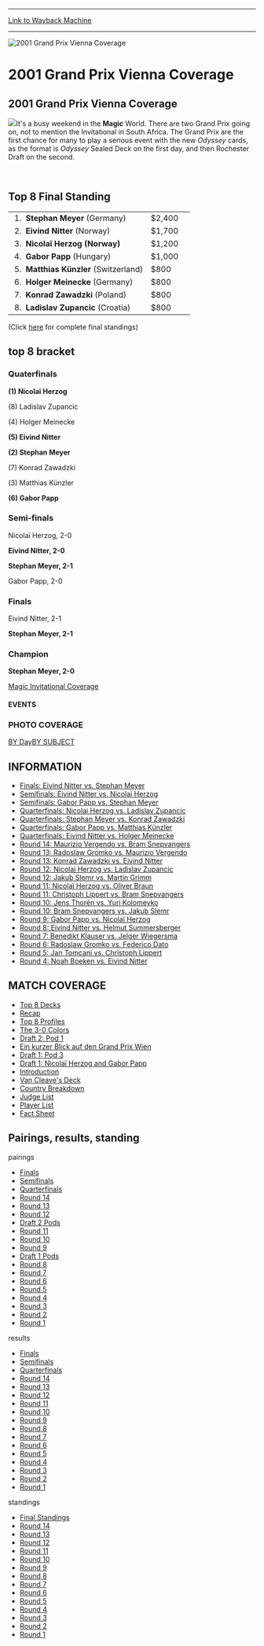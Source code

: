 
---
[Link to Wayback Machine](https://web.archive.org/web/20160228035903/http://magic.wizards.com/en/events/coverage/gpvie01)

[_metadata_:description]:- "2001 Grand Prix Vienna Coverage It's a busy weekend in the Magic World. There are two Grand Prix going on, not to mention the Invitational in South Africa. The Grand Prix are the first chance for many to play a serious event with the new Odyssey cards, as the format is Odyssey Sealed Deck on the first day, and then Rochester Draft on the second.  "
[_metadata_:generator]:- "Drupal 7 (http://drupal.org)"
[_metadata_:node]:- "750831"
[_metadata_:source]:- "div-block-system-main"
[_metadata_:title]:- "2001 Grand Prix Vienna Coverage"
[_metadata_:wayback_capture_timestamp]:- "2016-02-28 03:59:03"
[_metadata_:wayback_raw_url]:- "https://web.archive.org/web/20160228035903id_/http://magic.wizards.com/en/events/coverage/gpvie01"
[_metadata_:wayback_url]:- "http://magic.wizards.com/en/events/coverage/gpvie01"
---







![2001 Grand Prix Vienna Coverage](https://media.magic.wizards.com/images/banner/large_1_4.jpg)





2001 Grand Prix Vienna Coverage
===============================












2001 Grand Prix Vienna Coverage
-------------------------------


![](https://media.magic.wizards.com/image_legacy_migration/sideboard/images/gp_lg.gif)It's a busy weekend in the **Magic** World. There are two Grand Prix going on, not to mention the Invitational in South Africa. The Grand Prix are the first chance for many to play a serious event with the new *Odyssey* cards, as the format is *Odyssey* Sealed Deck on the first day, and then Rochester Draft on the second.


 



Top 8 Final Standing
--------------------




|  |  |  |
| --- | --- | --- |
|  1.  **Stephan Meyer** (Germany) | $2,400 |
|  2.  **Eivind Nitter** (Norway) | $1,700 |
|  3.  **Nicolaï Herzog **(Norway)**** | $1,200 |
|  4.  **Gabor Papp** (Hungary) | $1,000 |
|  5.  **Matthias Künzler** (Switzerland) | $800 |
|  6.  **Holger Meinecke** (Germany) | $800 |
|  7.  **Konrad Zawadzki** (Poland) | $800 |
|  8.  **Ladislav Zupancic** (Croatia) | $800 |


(Click [here](/en/articles/archive/event-coverage/final-standings-2015-10-13-3) for complete final standings)


top 8 bracket
-------------





### Quaterfinals





**(1) Nicolaï Herzog**




(8) Ladislav Zupancic






(4) Holger Meinecke




**(5) Eivind Nitter**






**(2) Stephan Meyer**




(7) Konrad Zawadzki






(3) Matthias Künzler




**(6) Gabor Papp**







### Semi-finals





Nicolaï Herzog, 2-0




**Eivind Nitter, 2-0**






**Stephan Meyer, 2-1**




Gabor Papp, 2-0







### Finals





Eivind Nitter, 2-1




**Stephan Meyer, 2-1**







### Champion





**Stephan Meyer, 2-0**








[Magic Invitational Coverage](/en/articles/archive/event-coverage/2001-magic-invitational-2015-09-02)  









#### EVENTS


### PHOTO COVERAGE


[BY Day](/en/articles/archive/event-coverage/2001-grand-prix-vienna-2015-10-13)[BY SUBJECT](/en/articles/archive/event-coverage/2001-grand-prix-vienna-2015-10-13)









INFORMATION
-----------


* [Finals: Eivind Nitter vs. Stephan Meyer](/en/articles/archive/event-coverage/finals-eivind-nitter-vs-stephan-meyer-2015-10-13-0)
* [Semifinals: Eivind Nitter vs. Nicolai Herzog](/en/articles/archive/event-coverage/semifinals-eivind-nitter-vs-nicolai-herzog-2015-10-13-0)
* [Semifinals: Gabor Papp vs. Stephan Meyer](/en/articles/archive/event-coverage/semifinals-gabor-papp-vs-stephan-meyer-2015-10-13-0)
* [Quarterfinals: Nicolai Herzog vs. Ladislav Zupancic](/en/articles/archive/event-coverage/quarterfinals-nicolai-herzog-vs-ladislav-zupancic-2015-10-13-0)
* [Quarterfinals: Stephan Meyer vs. Konrad Zawadzki](/en/articles/archive/event-coverage/quarterfinals-stephan-meyer-vs-konrad-zawadzki-2015-10-13-0)
* [Quarterfinals: Gabor Papp vs. Matthias Künzler](/en/articles/archive/event-coverage/quarterfinals-gabor-papp-vs-matthias-k%C3%BCnzler-2015-10-13-0)
* [Quarterfinals: Eivind Nitter vs. Holger Meinecke](/en/articles/archive/event-coverage/quarterfinals-eivind-nitter-vs-holger-meinecke-2015-10-13-0)
* [Round 14: Maurizio Vergendo vs. Bram Snepvangers](/en/articles/archive/event-coverage/round-14-maurizio-vergendo-vs-bram-snepvangers-2015-10-13-0)
* [Round 13: Radoslaw Gromko vs. Maurizio Vergendo](/en/articles/archive/event-coverage/round-13-radoslaw-gromko-vs-maurizio-vergendo-2015-10-13-0)
* [Round 13: Konrad Zawadzki vs. Eivind Nitter](/en/articles/archive/event-coverage/round-13-konrad-zawadzki-vs-eivind-nitter-2015-10-13-0)
* [Round 12: Nicolai Herzog vs. Ladislav Zupancic](/en/articles/archive/event-coverage/round-12-nicolai-herzog-vs-ladislav-zupancic-2015-10-13-0)
* [Round 12: Jakub Slemr vs. Martin Grimm](/en/articles/archive/event-coverage/round-12-jakub-slemr-vs-martin-grimm-2015-10-13-0)
* [Round 11: Nicolaï Herzog vs. Oliver Braun](/en/articles/archive/event-coverage/round-11-nicola%C3%AF-herzog-vs-oliver-braun-2015-10-13-0)
* [Round 11: Christoph Lippert vs. Bram Snepvangers](/en/articles/archive/event-coverage/round-11-christoph-lippert-vs-bram-snepvangers-2015-10-13-0)
* [Round 10: Jens Thorén vs. Yuri Kolomeyko](/en/articles/archive/event-coverage/round-10-jens-thor%C3%A9n-vs-yuri-kolomeyko-2015-10-13-0)
* [Round 10: Bram Snepvangers vs. Jakub Slemr](/en/articles/archive/event-coverage/round-10-bram-snepvangers-vs-jakub-slemr-2015-10-13-0)
* [Round 9: Gabor Papp vs. Nicolaï Herzog](/en/articles/archive/event-coverage/round-9-gabor-papp-vs-nicola%C3%AF-herzog-2015-10-13-0)
* [Round 8: Eivind Nitter vs. Helmut Summersberger](/en/articles/archive/event-coverage/round-8-eivind-nitter-vs-helmut-summersberger-2015-10-13-0)
* [Round 7: Benedikt Klauser vs. Jelger Wiegersma](/en/articles/archive/event-coverage/round-7-benedikt-klauser-vs-jelger-wiegersma-2015-10-13-0)
* [Round 6: Radoslaw Gromko vs. Federico Dato](/en/articles/archive/event-coverage/round-6-radoslaw-gromko-vs-federico-dato-2015-10-13-0)
* [Round 5: Jan Tomcani vs. Christoph Lippert](/en/articles/archive/event-coverage/round-5-jan-tomcani-vs-christoph-lippert-2015-10-13-0)
* [Round 4: Noah Boeken vs. Eivind Nitter](/en/articles/archive/event-coverage/round-4-noah-boeken-vs-eivind-nitter-2015-10-13-0)


MATCH COVERAGE
--------------


* [Top 8 Decks](/en/articles/archive/event-coverage/top-8-decks-2015-10-13-6)
* [Recap](/en/articles/archive/event-coverage/recap-2015-10-13-0)
* [Top 8 Profiles](/en/articles/archive/event-coverage/top-8-profiles-2015-10-13-2)
* [The 3-0 Colors](/en/articles/archive/event-coverage/3-0-colors-2015-10-13-0)
* [Draft 2: Pod 1](/en/articles/archive/event-coverage/draft-2-pod-1-2015-10-13-0)
* [Ein kurzer Blick auf den Grand Prix Wien](/en/articles/archive/event-coverage/ein-kurzer-blick-auf-den-grand-prix-wien-2015-10-13-0)
* [Draft 1: Pod 3](/en/articles/archive/event-coverage/draft-1-pod-3-2015-10-13-0)
* [Draft 1: Nicolaï Herzog and Gabor Papp](/en/articles/archive/event-coverage/draft-1-nicola%C3%AF-herzog-and-gabor-papp-2015-10-13-0)
* [Introduction](/en/articles/archive/event-coverage/grand-prix-vienna-introduction-2015-10-13-0)
* [Van Cleave's Deck](/en/articles/archive/event-coverage/trey-van-cleaves-sealed-deck-2015-10-13-0)
* [Country Breakdown](/en/articles/archive/event-coverage/country-breakdown-2015-10-13-0)
* [Judge List](/en/articles/archive/event-coverage/judge-list-2015-10-13-0)
* [Player List](/en/articles/archive/event-coverage/player-list-2015-10-13-5)
* [Fact Sheet](/en/articles/archive/event-coverage/2001-grand-prix-vienna-coverage-2015-10-13-0)


Pairings, results, standing
---------------------------



pairings


* [Finals](/en/articles/archive/event-coverage/finals-pairing-2015-10-13-10)
* [Semifinals](/en/articles/archive/event-coverage/semifinal-pairings-2015-10-13-8)
* [Quarterfinals](/en/articles/archive/event-coverage/quarterfinal-pairings-2015-10-13-6)
* [Round 14](/en/articles/archive/event-coverage/round-14-pairings-2015-10-13-2)
* [Round 13](/en/articles/archive/event-coverage/round-13-pairings-2015-10-13-7)
* [Round 12](/en/articles/archive/event-coverage/round-12-pairings-2015-10-13-7)
* [Draft 2 Pods](/en/articles/archive/event-coverage/draft-2-pods-2015-10-13-8)
* [Round 11](/en/articles/archive/event-coverage/round-11-pairings-2015-10-13-7)
* [Round 10](/en/articles/archive/event-coverage/round-10-pairings-2015-10-13-9)
* [Round 9](/en/articles/archive/event-coverage/round-9-pairings-2015-10-13-9)
* [Draft 1 Pods](/en/articles/archive/event-coverage/draft-1-pods-2015-10-13-8)
* [Round 8](/en/articles/archive/event-coverage/round-8-pairings-2015-10-13-9)
* [Round 7](/en/articles/archive/event-coverage/round-7-pairings-2015-10-13-9)
* [Round 6](/en/articles/archive/event-coverage/round-6-pairings-2015-10-13-9)
* [Round 5](/en/articles/archive/event-coverage/round-5-pairings-2015-10-13-9)
* [Round 4](/en/articles/archive/event-coverage/round-4-pairings-2015-10-13-11)
* [Round 3](/en/articles/archive/event-coverage/round-3-pairings-2015-10-13-11)
* [Round 2](/en/articles/archive/event-coverage/round-2-pairings-2015-10-13-11)
* [Round 1](/en/articles/archive/event-coverage/round-1-pairings-2015-10-13-11)


results


* [Finals](/en/articles/archive/event-coverage/finals-result-2015-10-13-10)
* [Semifinals](/en/articles/archive/event-coverage/semifinal-results-2015-10-13-8)
* [Quarterfinals](/en/articles/archive/event-coverage/quarterfinal-results-2015-10-13-6)
* [Round 14](/en/articles/archive/event-coverage/round-14-results-2015-10-13-2)
* [Round 13](/en/articles/archive/event-coverage/round-13-results-2015-10-13-7)
* [Round 12](/en/articles/archive/event-coverage/round-12-results-2015-10-13-9)
* [Round 11](/en/articles/archive/event-coverage/round-11-results-2015-10-13-7)
* [Round 10](/en/articles/archive/event-coverage/round-10-results-2015-10-13-7)
* [Round 9](/en/articles/archive/event-coverage/round-9-results-2015-10-13-9)
* [Round 8](/en/articles/archive/event-coverage/round-8-results-2015-10-13-9)
* [Round 7](/en/articles/archive/event-coverage/round-7-results-2015-10-13-9)
* [Round 6](/en/articles/archive/event-coverage/round-6-results-2015-10-13-9)
* [Round 5](/en/articles/archive/event-coverage/round-5-results-2015-10-13-9)
* [Round 4](/en/articles/archive/event-coverage/round-4-results-2015-10-13-11)
* [Round 3](/en/articles/archive/event-coverage/round-3-results-2015-10-13-11)
* [Round 2](/en/articles/archive/event-coverage/round-2-results-2015-10-13-11)
* [Round 1](/en/articles/archive/event-coverage/round-1-results-2015-10-13-11)


standings


* [Final Standings](/en/articles/archive/event-coverage/final-standings-2015-10-13-8)
* [Round 14](/en/articles/archive/event-coverage/round-14-standings-2015-10-13-2)
* [Round 13](/en/articles/archive/event-coverage/round-13-standings-2015-10-13-7)
* [Round 12](/en/articles/archive/event-coverage/round-12-standings-2015-10-13-9)
* [Round 11](/en/articles/archive/event-coverage/round-11-standings-2015-10-13-7)
* [Round 10](/en/articles/archive/event-coverage/round-10-standings-2015-10-13-7)
* [Round 9](/en/articles/archive/event-coverage/round-9-standings-2015-10-13-9)
* [Round 8](/en/articles/archive/event-coverage/round-8-standings-2015-10-13-9)
* [Round 7](/en/articles/archive/event-coverage/round-7-standings-2015-10-13-9)
* [Round 6](/en/articles/archive/event-coverage/round-6-standings-2015-10-13-9)
* [Round 5](/en/articles/archive/event-coverage/round-5-standings-2015-10-13-9)
* [Round 4](/en/articles/archive/event-coverage/round-4-standings-2015-10-13-11)
* [Round 3](/en/articles/archive/event-coverage/round-3-standings-2015-10-13-11)
* [Round 2](/en/articles/archive/event-coverage/round-2-standings-2015-10-13-11)
* [Round 1](/en/articles/archive/event-coverage/round-1-standings-2015-10-13-11)



 

